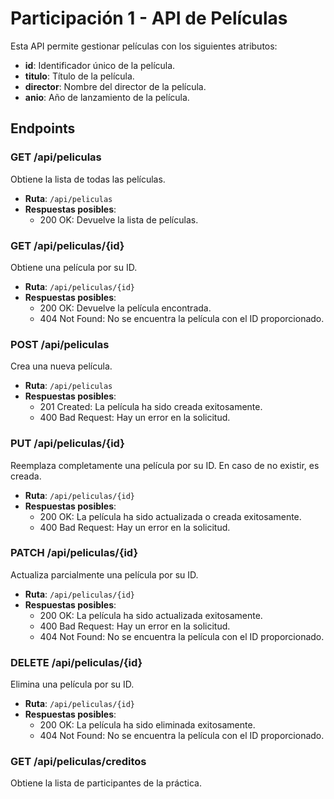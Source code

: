 # Participación 1 - API de Películas

Esta API permite gestionar películas con los siguientes atributos:

- **id**: Identificador único de la película.
- **titulo**: Título de la película.
- **director**: Nombre del director de la película.
- **anio**: Año de lanzamiento de la película.

## Endpoints

### GET /api/peliculas

Obtiene la lista de todas las películas.

- **Ruta**: `/api/peliculas`
- **Respuestas posibles**:
  - 200 OK: Devuelve la lista de películas.

### GET /api/peliculas/{id}

Obtiene una película por su ID.

- **Ruta**: `/api/peliculas/{id}`
- **Respuestas posibles**:
  - 200 OK: Devuelve la película encontrada.
  - 404 Not Found: No se encuentra la película con el ID proporcionado.

### POST /api/peliculas

Crea una nueva película.

- **Ruta**: `/api/peliculas`
- **Respuestas posibles**:
  - 201 Created: La película ha sido creada exitosamente.
  - 400 Bad Request: Hay un error en la solicitud.

### PUT /api/peliculas/{id}

Reemplaza completamente una película por su ID. En caso de no existir, es creada.

- **Ruta**: `/api/peliculas/{id}`
- **Respuestas posibles**:
  - 200 OK: La película ha sido actualizada o creada exitosamente.
  - 400 Bad Request: Hay un error en la solicitud.

### PATCH /api/peliculas/{id}

Actualiza parcialmente una película por su ID.

- **Ruta**: `/api/peliculas/{id}`
- **Respuestas posibles**:
  - 200 OK: La película ha sido actualizada exitosamente.
  - 400 Bad Request: Hay un error en la solicitud.
  - 404 Not Found: No se encuentra la película con el ID proporcionado.

### DELETE /api/peliculas/{id}

Elimina una película por su ID.

- **Ruta**: `/api/peliculas/{id}`
- **Respuestas posibles**:
  - 200 OK: La película ha sido eliminada exitosamente.
  - 404 Not Found: No se encuentra la película con el ID proporcionado.
 
### GET /api/peliculas/creditos

Obtiene la lista de participantes de la práctica.
